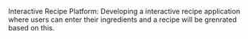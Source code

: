Interactive Recipe Platform: Developing a interactive recipe application where users can enter their ingredients and a recipe will be grenrated based on this.
